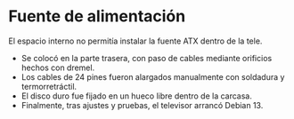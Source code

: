 Fuente de alimentación
======================

El espacio interno no permitía instalar la fuente ATX dentro de la tele.

- Se colocó en la parte trasera, con paso de cables mediante orificios hechos con dremel.
- Los cables de 24 pines fueron alargados manualmente con soldadura y termorretráctil.
- El disco duro fue fijado en un hueco libre dentro de la carcasa.
- Finalmente, tras ajustes y pruebas, el televisor arrancó Debian 13.
